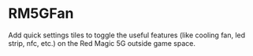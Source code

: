 # RM5GFan
 Add quick settings tiles to toggle the useful features (like cooling fan, led strip, nfc, etc.) on the Red Magic 5G outside game space.
 
